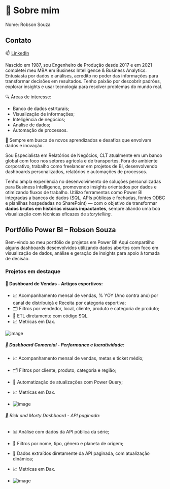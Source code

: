 # 👋 Sobre mim

Nome: Robson Souza

## Contato

📫 [LinkedIn](https://www.linkedin.com/in/robson-souza-13142364/)

Nascido em 1987, sou Engenheiro de Produção desde 2017 e em 2021 completei meu MBA em Business Intelligence & Business Analytics. Entusiasta por dados e análises, acredito no poder das informações para transformar decisões em resultados. Tenho paixão por descobrir padrões, explorar insights e usar tecnologia para resolver problemas do mundo real.

🔍 Áreas de interesse:
- Banco de dados estrturais;
- Visualização de informações;
- Inteligência de negócios;
- Analise de dados;
- Automação de processos.
  

🚀 Sempre em busca de novos aprendizados e desafios que envolvam dados e inovação.

Sou Especialista em Relatórios de Negócios, CLT atualmente em um banco global com foco nos setores agrícola e de transportes. Fora do ambiente corporativo, trabalho como freelancer em projetos de BI, desenvolvendo dashboards personalizados, relatórios e automações de processos.

Tenho ampla experiência no desenvolvimento de soluções personalizadas para Business Intelligence, promovendo insights orientados por dados e otimizando fluxos de trabalho. Utilizo ferramentas como Power BI integradas a bancos de dados (SQL, APIs públicas e fechadas, fontes ODBC e planilhas hospedadas no SharePoint) — com o objetivo de transformar **dados brutos em histórias visuais impactantes**, sempre aliando uma boa visualização com técnicas eficazes de *storytelling*.

## Portfólio Power BI – Robson Souza

Bem-vindo ao meu portfólio de projetos em Power BI! Aqui compartilho alguns dashboards desenvolvidos utilizando dados abertos com foco em visualização de dados, análise e geração de insights para apoio à tomada de decisão.

### Projetos em destaque

#### 🛒 Dashboard de Vendas - Artigos esportivos:

- 📈 Acompanhamento mensal de vendas, % YOY (Ano contra ano) por canal de distribuiçã e Receita por categoria esportiva;
- 🗂️ Filtros por vendedor, local, cliente, produto e categoria de produto;
- 🚀 ETL diretamente com código SQL.
- 📈 Metricas em Dax.
  
![image](https://github.com/user-attachments/assets/402384df-44f1-4b5f-a409-6188be83dbb0)


##### 🛒 Dashboard Comercial - Performance e lucratividade:
- 📈 Acompanhamento mensal de vendas, metas e ticket médio;
- 🗂️ Filtros por cliente, produto, categoria e região;
- 🚀 Automatização de atualizações com Power Query;
- 📈 Metricas em Dax.

- ![image](https://github.com/user-attachments/assets/cb7028b8-e2ea-4ce9-a3ec-6d9cecc67949)


###### 🧪 Rick and Morty Dashboard - API paginada:
- 📊 Análise com dados da API pública da série;
- 🎯 Filtros por nome, tipo, gênero e planeta de origem;
- 🚀 Dados extraídos diretamente da API paginada, com atualização dinâmica;
- 📈 Metricas em Dax.

- ![image](https://github.com/user-attachments/assets/4f294210-042b-4364-9b06-7b7ca702154a)


